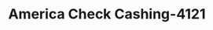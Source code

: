 ---
f_zip-code: 2472
f_state-code: MA
title: America Check Cashing-4121
f_phone: 617-924-2006
f_city-only: Auburn Street Watertow
f_address: 113 Mount Auburn Street Watertow
f_location-unique-id: '4121'
slug: america-check-cashing-4121
updated-on: '2024-05-30T13:46:58.046Z'
created-on: '2024-05-30T13:36:59.803Z'
published-on: '2024-05-30T13:54:32.469Z'
f_city-state: cms/city/auburn-street-watertow-ma.md
f_company: cms/company/america-check-cashing.md
f_state: cms/state/massachusetts.md
layout: '[payday-loan].html'
tags: payday-loan
---